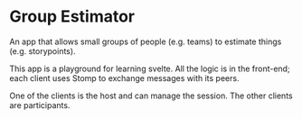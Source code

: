 # Group Estimator

An app that allows small groups of people (e.g. teams) to estimate things (e.g. storypoints). 

This app is a playground for learning svelte. All the logic is in the front-end; each client uses Stomp to exchange messages with
its peers.

One of the clients is the host and can manage the session. The other clients are participants.